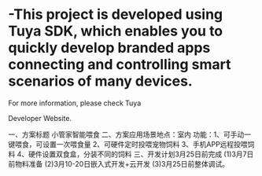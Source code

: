 # -This project is developed using Tuya SDK, which enables you to quickly develop branded apps connecting and controlling smart scenarios of many devices. 

For more information, please check Tuya 

Developer Website.


一、方案标题
小管家智能喂食
二、方案应用场景地点：室内
功能：1、可手动一键喂食，可设置一次喂食量
      2、可硬件定时投喂宠物饲料
      3、手机APP远程投喂饲料
      4、硬件设置双食盒，分装不同的饲料
三、开发计划3月25日前完成
(1)3月7日前物料准备
(2)3月10-20日嵌入式开发+云开发
(3)3月25日前整体调试。
